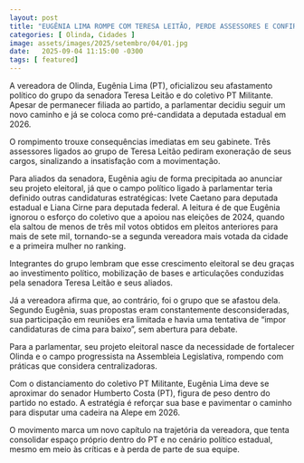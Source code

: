 ```yaml
---
layout: post
title: "EUGÊNIA LIMA ROMPE COM TERESA LEITÃO, PERDE ASSESSORES E CONFIRMA PRÉ CANDIDATURA A DEPUTADA ESTADUAL"
categories: [ Olinda, Cidades ]
image: assets/images/2025/setembro/04/01.jpg
date:   2025-09-04 11:15:00 -0300
tags: [ featured]
---
```

A vereadora de Olinda, Eugênia Lima (PT), oficializou seu afastamento político do grupo da senadora Teresa Leitão e do coletivo PT Militante. Apesar de permanecer filiada ao partido, a parlamentar decidiu seguir um novo caminho e já se coloca como pré-candidata a deputada estadual em 2026.

O rompimento trouxe consequências imediatas em seu gabinete. Três assessores ligados ao grupo de Teresa Leitão pediram exoneração de seus cargos, sinalizando a insatisfação com a movimentação.

Para aliados da senadora, Eugênia agiu de forma precipitada ao anunciar seu projeto eleitoral, já que o campo político ligado à parlamentar teria definido outras candidaturas estratégicas: Ivete Caetano para deputada estadual e Liana Cirne para deputada federal. A leitura é de que Eugênia ignorou o esforço do coletivo que a apoiou nas eleições de 2024, quando ela saltou de menos de três mil votos obtidos em pleitos anteriores para mais de sete mil, tornando-se a segunda vereadora mais votada da cidade e a primeira mulher no ranking.

Integrantes do grupo lembram que esse crescimento eleitoral se deu graças ao investimento político, mobilização de bases e articulações conduzidas pela senadora Teresa Leitão e seus aliados.

Já a vereadora afirma que, ao contrário, foi o grupo que se afastou dela. Segundo Eugênia, suas propostas eram constantemente desconsideradas, sua participação em reuniões era limitada e havia uma tentativa de “impor candidaturas de cima para baixo”, sem abertura para debate.

Para a parlamentar, seu projeto eleitoral nasce da necessidade de fortalecer Olinda e o campo progressista na Assembleia Legislativa, rompendo com práticas que considera centralizadoras.

Com o distanciamento do coletivo PT Militante, Eugênia Lima deve se aproximar do senador Humberto Costa (PT), figura de peso dentro do partido no estado. A estratégia é reforçar sua base e pavimentar o caminho para disputar uma cadeira na Alepe em 2026.

O movimento marca um novo capítulo na trajetória da vereadora, que tenta consolidar espaço próprio dentro do PT e no cenário político estadual, mesmo em meio às críticas e à perda de parte de sua equipe.